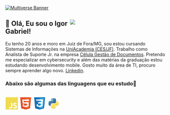 [![Multiverse Banner](https://cdn.discordapp.com/attachments/897683597329317921/1003552049247551518/multiversebanner.jpeg)](https://multiverseedu.com/)

##
<img width="300px" src="https://github-readme-stats.vercel.app/api/top-langs/?username=igor0155&layout=compact&langs_count=16&theme=dracula" align="right">

 ## :space_invader: Olá, Eu sou o Igor Gabriel!

Eu tenho 20 anos e moro em Juiz de Fora/MG, sou estou cursando Sistemas de Informações na [UniAcademia (CES/JF)](https://www.uniacademia.edu.br/). Trabalho como Analista de Suporte Jr. na empresa [Célula Gestão de Documentos](https://www.celula.net.br/). Pretendo me especializar em cybersecurity e além das matérias da graduação estou estudando desenvolvimento mobile. Gosto muito da área de TI, procuro sempre aprender algo novo. [Linkedin]().

  
### Abaixo são algumas das linguagens que eu estudo👋
  
 <div style="display: inline_block"><br>
  <img align="center" alt="Rafa-Js" height="40" width="40" src="https://raw.githubusercontent.com/devicons/devicon/master/icons/javascript/javascript-plain.svg">
  <img align="center" alt="Rafa-HTML" height="40" width="40" src="https://raw.githubusercontent.com/devicons/devicon/master/icons/html5/html5-original.svg">
  <img align="center" alt="Rafa-CSS" height="40" width="40" src="https://raw.githubusercontent.com/devicons/devicon/master/icons/css3/css3-original.svg">
  <img align="center" alt="Rafa-Python" height="40" width="40" src="https://raw.githubusercontent.com/devicons/devicon/master/icons/python/python-original.svg">
</div>
  
  
<!--
**Igor0155/Igor0155** is a ✨ _special_ ✨ repository because its `README.md` (this file) appears on your GitHub profile.

Here are some ideas to get you started:

- 🔭 I’m currently working on ...
- 🌱 I’m currently learning ...
- 👯 I’m looking to collaborate on ...
- 🤔 I’m looking for help with ...
- 💬 Ask me about ...
- 📫 How to reach me: ...
- 😄 Pronouns: ...
- ⚡ Fun fact: ...
-->
